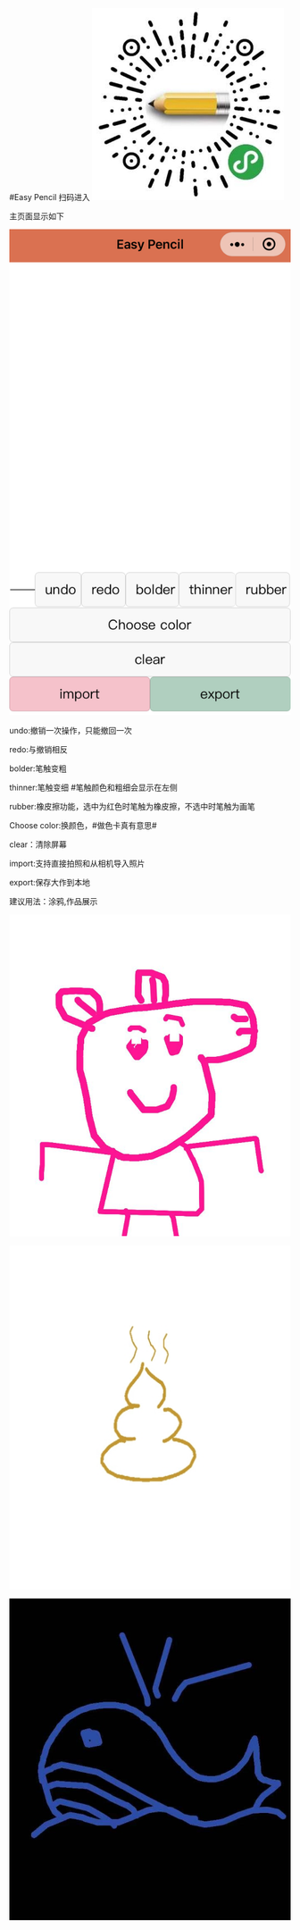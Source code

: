 #Easy Pencil 扫码进入
![image](https://github.com/WuAnwenSherry/EasyPencil/blob/master/QRcode.jpg)

主页面显示如下

![image](https://github.com/WuAnwenSherry/EasyPencil/blob/master/MainPage.jpg)

undo:撤销一次操作，只能撤回一次

redo:与撤销相反

bolder:笔触变粗

thinner:笔触变细 #笔触颜色和粗细会显示在左侧

rubber:橡皮擦功能，选中为红色时笔触为橡皮擦，不选中时笔触为画笔

Choose color:换颜色，#做色卡真有意思#

clear：清除屏幕

import:支持直接拍照和从相机导入照片

export:保存大作到本地

建议用法：涂鸦,作品展示

![image](https://github.com/WuAnwenSherry/EasyPencil/blob/master/masterpiece1.jpg)

![image](https://github.com/WuAnwenSherry/EasyPencil/blob/master/masterpiece2.jpg)

![image](https://github.com/WuAnwenSherry/EasyPencil/blob/master/masterpiece3.jpg)
